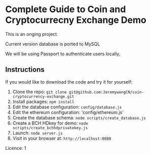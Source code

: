 # Complete Guide to Coin and Cryptocurrecny Exchange Demo

This is an onging project.

Current version database is ported to MySQL

We will be using Passport to authenticate users locally, 

## Instructions

If you would like to download the code and try it for yourself:

1. Clone the repo: `git clone git@github.com:JeremywangCN/coin-cryptocurrency-exchange.git`
1. Install packages: `npm install`
1. Edit the database configuration: `config/database.js`
1. Edit the ethereum configuration: 'config/ethereum.js'
1. Create the database schema: `node scripts/create_database.js`
1. Create a BCH HDkey for demo: `node scripts/create_bchhdprivatekey.js`
1. Launch: `node server.js`
1. Visit in your browser at: `http://localhost:8080`

Licence: 1
